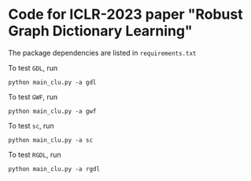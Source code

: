 # Code for ICLR-2023 paper "Robust Graph Dictionary Learning"

The package dependencies are listed in `requirements.txt`

To test `GDL`, run
```
python main_clu.py -a gdl
```

To test `GWF`, run
```
python main_clu.py -a gwf
```

To test `sc`, run
```
python main_clu.py -a sc
```

To test `RGDL`, run
```
python main_clu.py -a rgdl
```